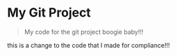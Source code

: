 # My Git Project

> My code for the git project
boogie baby!!!

this is a change to the code that I made for compliance!!!
